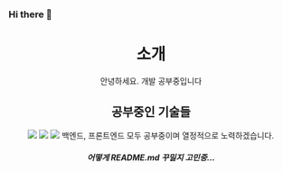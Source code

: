 ### Hi there 👋

<div align=center>
 <h1>소개</h1>
  <span> 안녕하세요. 개발 공부중입니다</span>
 <h2>공부중인 기술들</h2>
  <img src="https://img.shields.io/badge/HTML5-E34F26?style=flat-square&logo=HTML5&logoColor=white"/>
  <img src="https://img.shields.io/badge/CSS-3973b7?style=flat-square&logo=css&logoColor=white"/>
  <img src="https://img.shields.io/badge/JS-FFCA28?style=flat-square&logo=javascript&logoColor=white"/>
  <span> 백엔드, 프론트엔드 모두 공부중이며 열정적으로 노력하겠습니다. </span>
 <h5>어떻게 README.md 꾸밀지 고민중...</h5>
</div>

<!--
**CD-JIN/CD-JIN** is a ✨ _special_ ✨ repository because its `README.md` (this file) appears on your GitHub profile.

Here are some ideas to get you started:

- 🔭 I’m currently working on ...
- 🌱 I’m currently learning ...
- 👯 I’m looking to collaborate on ...
- 🤔 I’m looking for help with ...
- 💬 Ask me about ...
- 📫 How to reach me: ...
- 😄 Pronouns: ...
- ⚡ Fun fact: ...
-->
